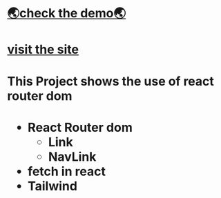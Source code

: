 # [🌏check the demo🌏](https://react-router-dom-1.netlify.app/)
# <a href="https://react-router-dom-1.netlify.app" target='blank'>visit the site</a>

<h1>This Project shows the use of react router dom<h1>
<ul>
<li>React Router dom
<ul>
    <li>Link</li>
    <li>NavLink</li>
</ul>
</li>
<li>fetch in react</li>
<li>Tailwind</li>
</ul>
